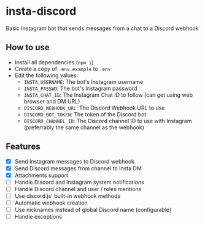 # insta-discord
Basic Instagram bot that sends messages from a chat to a Discord webhook

## How to use
- Install all dependencies (`npm i`)
- Create a copy of `.env.example` to `.env` 
- Edit the following values:
	- `INSTA_USERNAME`: The bot's Instagram username
	- `INSTA_PASSWD`: The bot's Instagram password
	- `INSTA_CHAT_ID`: The Instagram Chat ID to follow (can get using web browser and DM URL) 
	- `DISCORD_WEBHOOK_URL`: The Discord Webhook URL to use
	- `DISCORD_BOT_TOKEN`: The token of the Discord bot
	- `DISCORD_CHANNEL_ID`: The Discord channel ID to use with Instagram (preferrably the same channel as the webhook) 

## Features
- [X] Send Instagram messages to Discord webhook
- [X] Send Discord messages from channel to Insta DM
- [X] Attachments support
- [ ] Handle Discord and Instagram system notifications
- [ ] Handle Discord channel and user / roles mentions
- [ ] Use discord.js' built-in webhook methods
- [ ] Automatic webhook creation
- [ ] Use nicknames instead of global Discord name (configurable)
- [ ] Handle exceptions